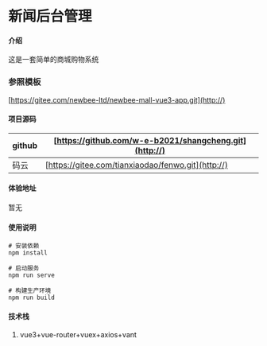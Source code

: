 # 新闻后台管理

#### 介绍

这是一套简单的商城购物系统

### 参照模板

[https://gitee.com/newbee-ltd/newbee-mall-vue3-app.git](http://)

#### 项目源码
| github | [https://github.com/w-e-b2021/shangcheng.git](http://) |
|--------|-----------------------------------------|
| 码云     | [https://gitee.com/tianxiaodao/fenwo.git](http://) |


#### 体验地址

暂无

#### 使用说明


```
# 安装依赖
npm install

# 启动服务 
npm run serve

# 构建生产环境
npm run build
```



#### 技术栈
1. vue3+vue-router+vuex+axios+vant


